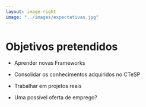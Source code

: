 ```yaml
---
layout: image-right
image: "../images/expectativas.jpg"
---
```


# Objetivos pretendidos
- Aprender novas Frameworks

- Consolidar os conhecimentos adquiridos no CTeSP

- Trabalhar em projetos reais

- Uma possível oferta de emprego?

<!-- É melhor não mostrar isto por questões de dignidade... hahah -->